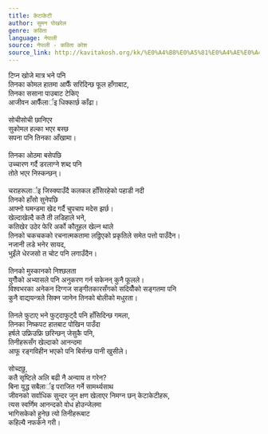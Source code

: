 ```yaml
---
title: केटाकेटी
author: सुमन पोखरेल
genre: कविता
language: नेपाली
source: नेपाली - कविता कोश
source_link: http://kavitakosh.org/kk/%E0%A4%B8%E0%A5%81%E0%A4%AE%E0%A4%A8_%E0%A4%AA%E0%A5%8B%E0%A4%96%E0%A4%B0%E0%A5%87%E0%A4%B2
---
```


टिप्न खोजे मात्र भने पनि  
तिनका कोमल हातमा आफैँ सरिदिन्छ फूल हाँगाबाट,  
तिनका ससाना पाउबाट टेकिए  
आजीवन आफैँलार्इ धिक्कार्छ काँढा।  
   
सोचीसोची छानिएर  
सुकोमल हल्का भएर बस्छ  
सपना पनि तिनका आँखामा।  
   
तिनका ओठमा बसेपछि  
उच्चारण गर्दै डरलाग्ने शब्द पनि  
तोते भएर निस्कन्छन्।  
   
चराहरूलार्इ जिस्क्याउँदै कलकल हाँसिरहेको पहाडी नदी  
तिनको हाँसो सुनेपछि  
आफ्नो घमन्डमा खेद गर्दै चुपचाप मदेस झर्छ।  
खेल्दाखेल्दै कतै ती लडिहाले भने,  
कतिखेर उठेर फेरि अर्को कौतूहल खेल्न थाले  
तिनको चकचकको रचनात्मकतामा लठ्ठिएको प्रकृतिले समेत पत्तो पाउँदैन।  
नजानी लडे भनेर सायद,  
भुइँले धेरजसो त चोट पनि लगाउँदैन।  
   
तिनको मुस्कानको निश्छलता  
युगौँको अभ्यासले पनि अनुकरण गर्न सकेनन् कुनै फूलले।  
विश्वभरका अनेकन दिग्गज सङ्गीतकारसँगको सदियौँको सङ्गतमा पनि  
कुनै वाद्ययन्त्रले सिक्न जानेन तिनको बोलीको मधुरता।  
   
तिनले फुटाए भने फुट्‍दाफुट्‍दै पनि हाँसिदिन्छ गमला,  
तिनका निष्कपट हातबाट पोखिन पाउँदा  
हर्षले उफ्रिउफ्रि छरिन्छन् जेसुकै पनि,  
तिनीहरूसँग खेल्दाको आनन्दमा  
आफू रङ्गविहीन भएको पनि बिर्सन्छ पानी खुसीले।  
   
सोच्दछु,  
कतै सृष्टिले अलि बढी नै अन्याय त गरेन?  
बिना युद्ध सबैलार्इ पराजित गर्ने सामर्थ्यसाथ  
जीवनको सर्वाधिक सुन्दर जुन क्षण खेलाएर निमग्न छन् केटाकेटीहरू,  
त्यस स्वर्णिम आनन्दको वोध होउन्जेलमा  
भागिसकेको हुनेछ त्यो तिनीहरूबाट  
कहिल्यै नफर्कने गरी।
